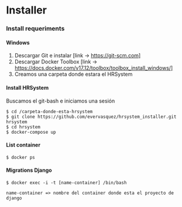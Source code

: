 # Installer


### Install requeriments

#### Windows 
1. Descargar Git e instalar [link -> https://git-scm.com]
2. Descargar Docker Toolbox [link -> https://docs.docker.com/v17.12/toolbox/toolbox_install_windows/]
3. Creamos una carpeta donde estara el HRSystem



#### Install HRSystem
Buscamos el git-bash e iniciamos una sesión
```
$ cd /carpeta-donde-esta-hrsystem
$ git clone https://github.com/evervasquez/hrsystem_installer.git hrsystem
$ cd hrsystem
$ docker-compose up
```


#### List container
```
$ docker ps
```

#### Migrations Django
```
$ docker exec -i -t [name-container] /bin/bash
```

`name-container => nombre del container donde esta el proyecto de django`
